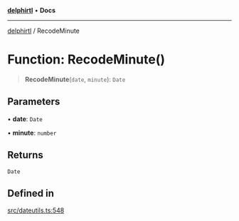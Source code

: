 [**delphirtl**](../README.md) • **Docs**

***

[delphirtl](../globals.md) / RecodeMinute

# Function: RecodeMinute()

> **RecodeMinute**(`date`, `minute`): `Date`

## Parameters

• **date**: `Date`

• **minute**: `number`

## Returns

`Date`

## Defined in

[src/dateutils.ts:548](https://github.com/chuacw/delphirtl/blob/d71b924f22790501bc0f05faa45f3a3158bae305/src/dateutils.ts#L548)
